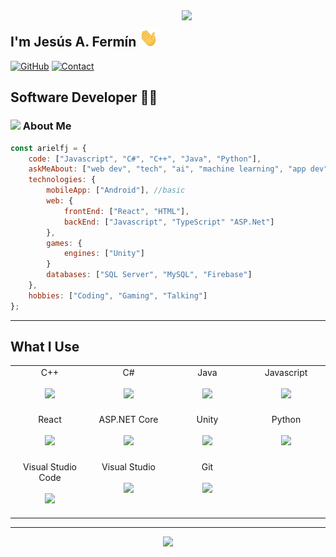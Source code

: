 <img align='right' src="https://media.giphy.com/media/M9gbBd9nbDrOTu1Mqx/giphy.gif" width="230">

## I'm Jesús A. Fermín <img src="https://raw.githubusercontent.com/ABSphreak/ABSphreak/master/gifs/Hi.gif" width="30px">
[![GitHub](https://img.shields.io/badge/SUPPORT%20AT-GITHUB-blue?style=for-the-badge&logo=github)](https://github.com/ArielFJ) [![Contact](https://img.shields.io/badge/CONTACT-GMAIL-yellow?style=for-the-badge&logo=gmail&logoColor=white)](mailto:arielfermin402@gmail.com)
<!--[![Linkedin](https://img.shields.io/badge/MY%20PROFILE-Linkedin-blue?style=for-the-badge&logo=github)](https://www.linkedin.com/in/victor-j-rosario-v) -->

## Software Developer 👨‍💻

### <img src="https://media.giphy.com/media/VgCDAzcKvsR6OM0uWg/giphy.gif" width="50"> About Me


```javascript
const arielfj = {    
    code: ["Javascript", "C#", "C++", "Java", "Python"],
    askMeAbout: ["web dev", "tech", "ai", "machine learning", "app dev", "games"],
    technologies: {
        mobileApp: ["Android"], //basic
        web: {
            frontEnd: ["React", "HTML"],
            backEnd: ["Javascript", "TypeScript" "ASP.Net"]            
        },        
        games: {
            engines: ["Unity"]            
        }
        databases: ["SQL Server", "MySQL", "Firebase"]
    },
    hobbies: ["Coding", "Gaming", "Talking"]
};
```

---------------------------------------------------------------------------------------------------------------------------------------------------------------------------------
## What I Use

<table>
  <tbody>
    <tr valign="top">
      <td width="25%" align="center">
        <span>C++</span><br><br>
        <img height="64px" src="https://upload.wikimedia.org/wikipedia/commons/1/18/ISO_C%2B%2B_Logo.svg">
        <br><br>
      </td>
      <td width="25%" align="center">
        <span>C#</span><br><br>
        <img height="64px" src="https://cdn.svgporn.com/logos/c-sharp.svg">
        <br><br>
      </td>
      <td width="25%" align="center">
        <span>Java</span><br><br>
        <img height="64px" src="https://cdn.svgporn.com/logos/java.svg">
        <br><br>
      </td>
      <td width="25%" align="center">
          <span>Javascript</span><br><br>
        <img height="64px" src="https://cdn.svgporn.com/logos/javascript.svg">
        <br><br>
      </td>
    </tr>
    <tr valign="top">
      <td width="25%" align="center">
        <span>React</span><br><br>
        <img height="64px" src="https://cdn.svgporn.com/logos/react.svg">
        <br><br>
      </td>
      <td width="25%" align="center">
        <span>ASP.NET Core</span><br><br>
        <img height="64px" src="https://cdn.svgporn.com/logos/dotnet.svg">
        <br><br>
      </td>
      <td width="25%" align="center">
        <span>Unity</span><br><br>
        <img height="64px" src="https://cdn.svgporn.com/logos/unity.svg">
        <br><br>
      </td>
    <td width="25%" align="center">
        <span>Python</span><br><br>
        <img height="64px" src="https://cdn.svgporn.com/logos/python.svg">
        <br><br>
      </td>
    <tr valign="top">
      <td width="25%" align="center">
        <span>Visual Studio Code</span><br><br>
        <img height="64px" src="https://cdn.svgporn.com/logos/visual-studio-code.svg">
        <br><br>
      </td>
      <td width="25%" align="center">
        <span>Visual Studio</span><br><br>
        <img height="64px" src="https://cdn.svgporn.com/logos/visual-studio.svg">
        <br><br>
      </td>
      <td width="25%" align="center">
        <span>Git</span><br><br>
        <img height="64px" src="https://cdn.svgporn.com/logos/git-icon.svg">
        <br><br>
      </td>
     </tr>
    </tr>
  </tbody>
</table>

---------------------------------------------------------------------------------------------------------------------------------------------------------------------------------
<p align="center">
    <img src="https://github-readme-stats.vercel.app/api?username=ArielFJ&show_icons=true">
</p>
